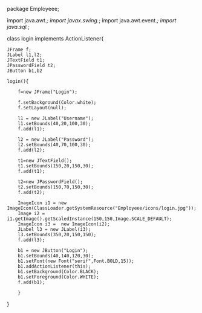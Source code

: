 package Employeee;

import java.awt.*;
import javax.swing.*;
import java.awt.event.*;
import java.sql.*;

class login  implements ActionListener{

    JFrame f;
    JLabel l1,l2;
    JTextField t1;
    JPasswordField t2;
    JButton b1,b2
    
    login(){

        f=new JFrame("Login");

        f.setBackground(Color.white);
        f.setLayout(null);

        l1 = new JLabel("Username");
        l1.setBounds(40,20,100,30);
        f.add(l1);
        
        l2 = new JLabel("Password");
        l2.setBounds(40,70,100,30);
        f.add(l2);
 
        t1=new JTextField();
        t1.setBounds(150,20,150,30);
        f.add(t1);

        t2=new JPasswordField();
        t2.setBounds(150,70,150,30);
        f.add(t2);
        
        ImageIcon i1 = new ImageIcon(ClassLoader.getSystemResource("Employeee/icons/login.jpg"));
        Image i2 = i1.getImage().getScaledInstance(150,150,Image.SCALE_DEFAULT);
        ImageIcon i3 =  new ImageIcon(i2);
        JLabel l3 = new JLabel(i3);
        l3.setBounds(350,20,150,150);
        f.add(l3);
        
        b1 = new JButton("Login");
        b1.setBounds(40,140,120,30);
        b1.setFont(new Font("serif",Font.BOLD,15));
        b1.addActionListener(this);
        b1.setBackground(Color.BLACK);
        b1.setForeground(Color.WHITE);
        f.add(b1);
        
        }

}

